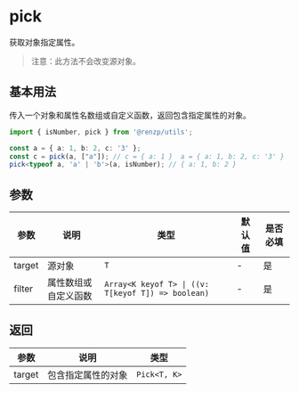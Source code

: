 # pick

获取对象指定属性。

> 注意：此方法不会改变源对象。

## 基本用法

传入一个对象和属性名数组或自定义函数，返回包含指定属性的对象。

```ts
import { isNumber, pick } from '@renzp/utils';

const a = { a: 1, b: 2, c: '3' };
const c = pick(a, ["a"]); // c = { a: 1 }  a = { a: 1, b: 2, c: '3' }
pick<typeof a, 'a' | 'b'>(a, isNumber); // { a: 1, b: 2 }
```

## 参数

| 参数   | 说明                 | 类型                                               | 默认值 | 是否必填 |
| ------ | -------------------- | -------------------------------------------------- | ------ | -------- |
| target | 源对象               | `T`                                                | -      | 是       |
| filter | 属性数组或自定义函数 | `Array<K keyof T> \| ((v: T[keyof T]) => boolean)` | -      | 是       |


## 返回

| 参数   | 说明               | 类型         |
| ------ | ------------------ | ------------ |
| target | 包含指定属性的对象 | `Pick<T, K>` |
